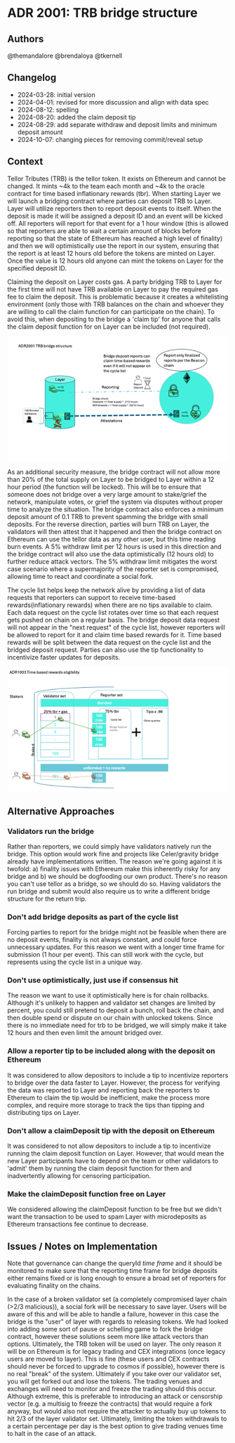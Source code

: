 # ADR 2001: TRB bridge structure
## Authors

@themandalore
@brendaloya
@tkernell

## Changelog

- 2024-03-28: initial version
- 2024-04-01: revised for more discussion and align with data spec
- 2024-08-12: spelling
- 2024-08-20: added the claim deposit tip
- 2024-08-29: add separate withdraw and deposit limits and minimum deposit amount
- 2024-10-07: changing pieces for removing commit/reveal setup
## Context

Tellor Tributes (TRB) is the tellor token. It exists on Ethereum and cannot be changed. It mints ~4k to the team each month and ~4k to the oracle contract for time based inflationary rewards (tbr). When starting Layer we will launch a bridging contract where parties can deposit TRB to Layer. Layer will utilize reporters then to report deposit events to itself.  When the deposit is made it will be assigned a deposit ID and an event will be kicked off. All reporters will report for that event for a 1 hour window (this is allowed so that reporters are able to wait a certain amount of blocks before reporting so that the state of Ethereum has reached a high level of finality) and then we will optimistically use the report in our system, ensuring that the report is at least 12 hours old before the tokens are minted on Layer. Once the value is 12 hours old anyone can mint the tokens on Layer for the specified deposit ID.  

Claiming the deposit on Layer costs gas. A party bridging TRB to Layer for the first time will not have TRB available on Layer to pay the required gas fee to claim the deposit. This is problematic because it creates a whitelisting environment (only those with TRB balances on the chain and whoever they are willing to call the claim function for can participate on the chain). To avoid this, when depositing to the bridge a 'claim tip' for anyone that calls the claim deposit function for on Layer can be included (not required). 

 ![ ADR2001](./graphics/adr2001.png)


As an additional security measure, the bridge contract will not allow more than 20% of the total supply on Layer to be bridged to Layer within a 12 hour period (the function will be locked). This will be to ensure that someone does not bridge over a very large amount to stake/grief the network, manipulate votes, or grief the system via disputes without proper time to analyze the situation. The bridge contract also enforces a minimum deposit amount of 0.1 TRB to prevent spamming the bridge with small deposits. For the reverse direction, parties will burn TRB on Layer, the validators will then attest that it happened and then the bridge contract on Ethereum can use the tellor data as any other user, but this time reading burn events. A 5% withdraw limit per 12 hours is used in this direction and the bridge contract will also use the data optimistically (12 hours old) to further reduce attack vectors.  The 5% withdraw limit mitigates the worst case scenario where a supermajority of the reporter set is compromised, allowing time to react and coordinate a social fork.

The cycle list helps keep the network alive by providing a list of data requests that reporters can support to receive time-based rewards(inflationary rewards) when there are no tips available to claim. Each data request on the cycle list rotates over time so that each request gets pushed on chain on a regular basis. The bridge deposit data request will not appear in the "next request" of the cycle list, however reporters will be allowed to report for it and claim time based rewards for it. Time based rewards will be split between the data request on the cycle list and the bridged deposit request. Parties can also use the tip functionality to incentivize faster updates for deposits. 


 ![ ADR1003](./graphics/adr1003.png)

## Alternative Approaches

### Validators run the bridge

Rather than reporters, we could simply have validators natively run the bridge. This option would work fine and projects like Celer/gravity bridge already have implementations written. The reason we're going against it is twofold: a) finality issues with Ethereum make this inherently risky for any bridge and b) we should be dogfooding our own product.  There's no reason you can't use tellor as a bridge, so we should do so. Having validators the run bridge and submit would also require us to write a different bridge structure for the return trip. 

### Don't add bridge deposits as part of the cycle list

Forcing parties to report for the bridge might not be feasible when there are no deposit events, finality is not always constant, and could force unnecessary updates. For this reason we went with a longer time frame for submission (1 hour per event). This can still work with the cycle, but represents using the cycle list in a unique way.  

### Don't use optimistically, just use if consensus hit

The reason we want to use it optimistically here is for chain rollbacks. Although it's unlikely to happen and validator set changes are limited by percent, you could still pretend to deposit a bunch, roll back the chain, and then double spend or dispute on our chain with unlocked tokens. Since there is no immediate need for trb to be bridged, we will simply make it take 12 hours and then even limit the amount bridged over. 

### Allow a reporter tip to be included along with the deposit on Ethereum

It was considered to allow depositors to include a tip to incentivize reporters to bridge over the data faster to Layer. However, the process for verifying the data was reported to Layer and reporting back the reporters to Ethereum to claim the tip would be inefficient, make the process more complex, and require more storage to track the tips than tipping and distributing tips on Layer. 

### Don't allow a claimDeposit tip with the deposit on Ethereum

It was considered to not allow depositors to include a tip to incentivize running the claim deposit function on Layer. However, that would mean the new Layer participants have to depend on the team or other validators to 'admit' them by running the claim deposit function for them and inadvertently allowing for censoring participation.

### Make the claimDeposit function free on Layer

We considered allowing the claimDeposit function to be free but we didn't want the transaction to be used to spam Layer with microdeposits as Ethereum transactions fee continue to decrease.


## Issues / Notes on Implementation

Note that governance can change the queryId *time frame* and it should be monitored to make sure that the reporting time frame for bridge deposits either remains fixed or is long enough to ensure a broad set of reporters for evaluating finality on the chains. 

In the case of a broken validator set (a completely compromised layer chain (>2/3 malicious)), a social fork will be necessary to save layer. Users will be aware of this and will be able to handle a failure, however in this case the bridge is the "user" of layer with regards to releasing tokens. We had looked into adding some sort of pause or schelling game to fork the bridge contract, however these solutions seem more like attack vectors than options. Ultimately, the TRB token will be used on layer. The only reason it will be on Ethereum is for legacy trading and CEX integrations (once legacy users are moved to layer). This is fine (these users and CEX contracts should never be forced to upgrade to cosmos if possible), however there is no real "break" of the system.  Ultimately if you take over our validator set, you will get forked out and lose the tokens. The trading venues and exchanges will need to monitor and freeze the trading should this occur. Although extreme, this is preferable to introducing an attack or censorship vector (e.g. a multisig to freeze the contracts) that would require a fork anyway, but would also not require the attacker to actually buy up tokens to hit 2/3 of the layer validator set. Ultimately, limiting the token withdrawals to a certain percentage per day is the best option to give trading venues time to halt in the case of an attack.  


